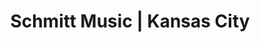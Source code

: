 ---
title: "Schmitt Music | Kansas City"
url: /overland-park/schmitt-music-kansas-city/
shop: musical instrument
---